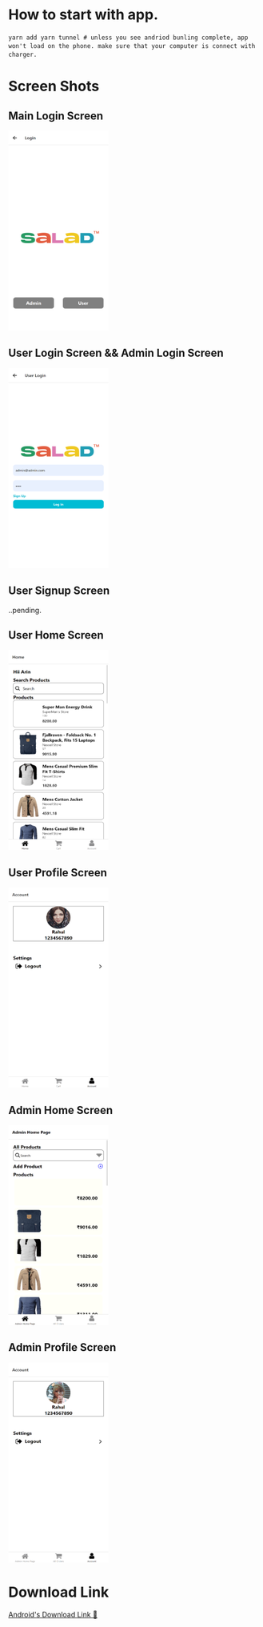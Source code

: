# How to start with app.
`
yarn add
yarn tunnel # unless you see andriod bunling complete, app won't load on the phone.
make sure that your computer is connect with charger.
`
# Screen Shots

## Main Login Screen
<img src="./assets/images/screenshots/localhost_19006_(iPhone%20XR).png" width="200" height="400" />

## User Login Screen && Admin Login Screen
<img src="./assets/images/screenshots/userloginscreen.png" width="200" height="400" />

## User Signup Screen
..pending.

## User Home Screen

<img src="./assets/images/screenshots/userhomescreen.png" width="200" height="400" />

## User Profile Screen
<img src="./assets/images/screenshots/useraccountscreen.png" width="200" height="400" />

## Admin Home Screen
<img src="./assets/images/screenshots/adminhomescreen.png" width="200" height="400" />

## Admin Profile Screen
<img src="./assets/images/screenshots/adminaccountscreen.png" width="200" height="400" />



<!-- expo andriod download link -->
# Download Link
<!-- andriod apk -->
[Android's Download Link 🔗](https://expo.io/artifacts/3b1b1b0a-1f9a-4b0f-9b1a-1f9a4b0f9b1a)

